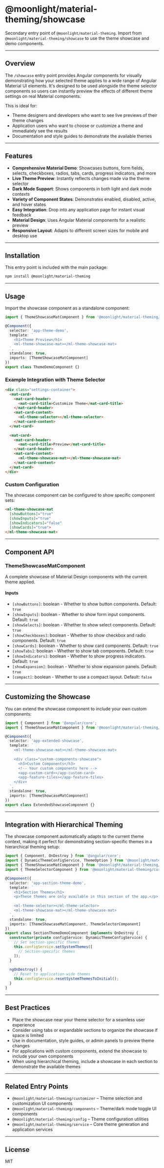 # @moonlight/material-theming/showcase

Secondary entry point of `@moonlight/material-theming`. Import from `@moonlight/material-theming/showcase` to use the theme showcase and demo components.

---

## Overview

The `/showcase` entry point provides Angular components for visually demonstrating how your selected theme applies to a wide range of Angular Material UI elements. It's designed to be used alongside the theme selector components so users can instantly preview the effects of different theme settings on real Material components.

This is ideal for:
- Theme designers and developers who want to see live previews of their theme changes
- Application users who want to choose or customize a theme and immediately see the results
- Documentation and style guides to demonstrate the available themes

---

## Features

- **Comprehensive Material Demo**: Showcases buttons, form fields, selects, checkboxes, radios, tabs, cards, progress indicators, and more
- **Live Theme Preview**: Instantly reflects changes made via the theme selector
- **Dark Mode Support**: Shows components in both light and dark mode contexts
- **Variety of Component States**: Demonstrates enabled, disabled, active, and hover states
- **Easy Integration**: Drop into any application page for instant visual feedback
- **Material Design**: Uses Angular Material components for a realistic preview
- **Responsive Layout**: Adapts to different screen sizes for mobile and desktop use

---

## Installation

This entry point is included with the main package:

```bash
npm install @moonlight/material-theming
```

---

## Usage

Import the showcase component as a standalone component:

```typescript
import { ThemeShowcaseMatComponent } from '@moonlight/material-theming/showcase';

@Component({
  selector: 'app-theme-demo',
  template: `
    <h1>Theme Preview</h1>
    <ml-theme-showcase-mat></ml-theme-showcase-mat>
  `,
  standalone: true,
  imports: [ThemeShowcaseMatComponent]
})
export class ThemeDemoComponent {}
```

### Example Integration with Theme Selector

```html
<div class="settings-container">
  <mat-card>
    <mat-card-header>
      <mat-card-title>Customize Theme</mat-card-title>
    </mat-card-header>
    <mat-card-content>
      <ml-theme-selector></ml-theme-selector>
    </mat-card-content>
  </mat-card>
  
  <mat-card>
    <mat-card-header>
      <mat-card-title>Preview</mat-card-title>
    </mat-card-header>
    <mat-card-content>
      <ml-theme-showcase-mat></ml-theme-showcase-mat>
    </mat-card-content>
  </mat-card>
</div>
```

### Custom Configuration

The showcase component can be configured to show specific component sets:

```html
<ml-theme-showcase-mat 
  [showButtons]="true"
  [showInputs]="true"
  [showIndicators]="false"
  [showCards]="true">
</ml-theme-showcase-mat>
```

---

## Component API

### ThemeShowcaseMatComponent

A complete showcase of Material Design components with the current theme applied.

#### Inputs

- `[showButtons]`: boolean - Whether to show button components. Default: `true`
- `[showInputs]`: boolean - Whether to show form input components. Default: `true` 
- `[showSelects]`: boolean - Whether to show select components. Default: `true`
- `[showCheckboxes]`: boolean - Whether to show checkbox and radio components. Default: `true`
- `[showCards]`: boolean - Whether to show card components. Default: `true`
- `[showTabs]`: boolean - Whether to show tab components. Default: `true`
- `[showIndicators]`: boolean - Whether to show progress indicators. Default: `true`
- `[showExpansion]`: boolean - Whether to show expansion panels. Default: `true`
- `[compact]`: boolean - Whether to use a compact layout. Default: `false`

---

## Customizing the Showcase

You can extend the showcase component to include your own custom components:

```typescript
import { Component } from '@angular/core';
import { ThemeShowcaseMatComponent } from '@moonlight/material-theming/showcase';

@Component({
  selector: 'app-extended-showcase',
  template: `
    <ml-theme-showcase-mat></ml-theme-showcase-mat>
    
    <div class="custom-components-showcase">
      <h3>Custom Components</h3>
      <!-- Your custom components here -->
      <app-custom-card></app-custom-card>
      <app-feature-tiles></app-feature-tiles>
    </div>
  `,
  standalone: true,
  imports: [ThemeShowcaseMatComponent]
})
export class ExtendedShowcaseComponent {}
```

---

## Integration with Hierarchical Theming

The showcase component automatically adapts to the current theme context, making it perfect for demonstrating section-specific themes in a hierarchical theming setup:

```typescript
import { Component, OnDestroy } from '@angular/core';
import { DynamicThemeConfigService, ThemeOption } from '@moonlight/material-theming/config';
import { ThemeShowcaseMatComponent } from '@moonlight/material-theming/showcase';
import { ThemeSelectorComponent } from '@moonlight/material-theming/customizer';

@Component({
  selector: 'app-section-theme-demo',
  template: `
    <h1>Section Themes</h1>
    <p>These themes are only available in this section of the app.</p>
    
    <ml-theme-selector></ml-theme-selector>
    <ml-theme-showcase-mat></ml-theme-showcase-mat>
  `,
  standalone: true,
  imports: [ThemeShowcaseMatComponent, ThemeSelectorComponent]
})
export class SectionThemeDemoComponent implements OnDestroy {
  constructor(private configService: DynamicThemeConfigService) {
    // Set section-specific themes
    this.configService.setSystemThemes([
      // Section-specific themes
    ]);
  }
  
  ngOnDestroy() {
    // Reset to application-wide themes
    this.configService.resetSystemThemesToInitial();
  }
}
```

---

## Best Practices

- Place the showcase near your theme selector for a seamless user experience
- Consider using tabs or expandable sections to organize the showcase if space is limited
- Use in documentation, style guides, or admin panels to preview theme changes
- For applications with custom components, extend the showcase to include your own components
- When using hierarchical theming, include a showcase in each section to demonstrate the available themes

---

## Related Entry Points

- `@moonlight/material-theming/customizer` – Theme selection and customization UI components
- `@moonlight/material-theming/components` – Theme/dark mode toggle UI components
- `@moonlight/material-theming/config` – Theme configuration utilities
- `@moonlight/material-theming/service` – Core theme generation and application services

---

## License

MIT
